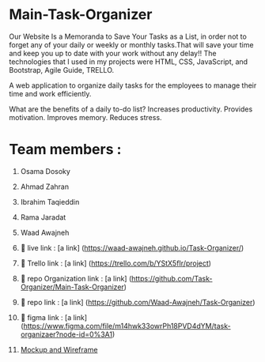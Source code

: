 # Main-Task-Organizer
Our Website Is a Memoranda to Save Your Tasks as a List, in order not to forget any of your daily or weekly or monthly tasks.That will save your time and keep you up to date with your work without any delay!! The technologies that I used in my projects were HTML, CSS, JavaScript, and Bootstrap, Agile Guide, TRELLO.

A web application to organize daily tasks for the employees to manage their time and work efficiently.

What are the benefits of a daily to-do list?
Increases productivity. 
Provides motivation. 
Improves memory. 
Reduces stress. 


# Team members :
1. Osama Dosoky
2. Ahmad Zahran
3. Ibrahim Taqieddin
4. Rama Jaradat
5. Waad Awajneh

1. 🔗 live link : [a link] (https://waad-awajneh.github.io/Task-Organizer/)
2. 🔗 Trello link : [a link] (https://trello.com/b/YStX5fIr/project)
3. 🔗 repo Organization link : [a link] (https://github.com/Task-Organizer/Main-Task-Organizer)
4. 🔗 repo link : [a link] (https://github.com/Waad-Awajneh/Task-Organizer)
5. 🔗 figma link : [a link] (https://www.figma.com/file/m14hwk33owrPh18PVD4dYM/task-organizaer?node-id=0%3A1)
6. [Mockup and Wireframe](task-organizaer.pdf)
